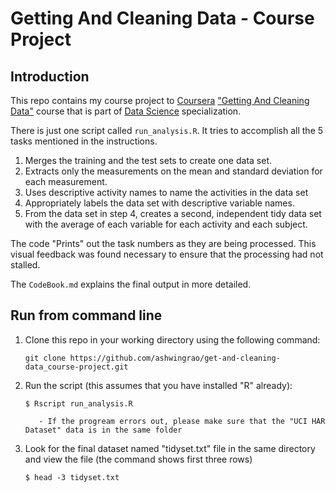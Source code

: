 # Getting And Cleaning Data - Course Project

## Introduction

This repo contains my course project to [Coursera](https://www.coursera.org) ["Getting And Cleaning Data"](https://class.coursera.org/getdata-002) course that is part of [Data Science](https://www.coursera.org/specialization/jhudatascience/1?utm_medium=listingPage) specialization.

There is just one script called `run_analysis.R`. It tries to accomplish all the 5 tasks mentioned in the instructions. 
1. Merges the training and the test sets to create one data set.
2. Extracts only the measurements on the mean and standard deviation for each measurement. 
3. Uses descriptive activity names to name the activities in the data set
4. Appropriately labels the data set with descriptive variable names. 
5. From the data set in step 4, creates a second, independent tidy data set with the average of each variable for each activity and each subject.
    
The code "Prints" out the task numbers as they are being processed. This visual feedback was found necessary to ensure that the processing had not stalled. 


The `CodeBook.md` explains the final output in more detailed.


## Run from command line

1. Clone this repo in your working directory using the following command:

       git clone https://github.com/ashwingrao/get-and-cleaning-data_course-project.git
       
2. Run the script (this assumes that you have installed "R" already):

       $ Rscript run_analysis.R
       
          - If the progream errors out, please make sure that the "UCI HAR Dataset" data is in the same folder

3. Look for the final dataset named "tidyset.txt" file in the same directory and view the file (the command shows first three rows)

	   $ head -3 tidyset.txt
	   

